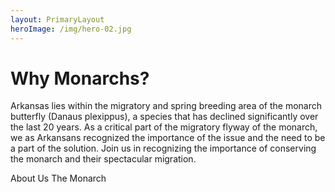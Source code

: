 ```yaml
---
layout: PrimaryLayout
heroImage: /img/hero-02.jpg
---
```


# Why Monarchs?
Arkansas lies within the migratory and spring breeding area of the monarch butterfly (Danaus plexippus), a species that has declined significantly over the last 20 years. As a critical part of the migratory flyway of the monarch, we as Arkansans recognized the importance of the issue and the need to be a part of the solution. Join us in recognizing the importance of conserving the monarch and their spectacular migration.

<custom-button to="about-us">About Us</custom-button>
<custom-button to="lifecycle">The Monarch</custom-button>
